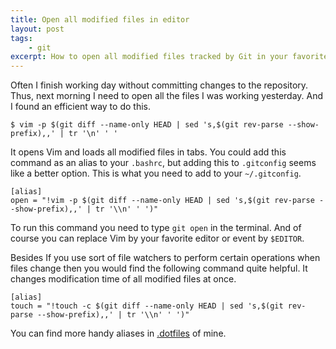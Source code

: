 ```yaml
---
title: Open all modified files in editor
layout: post
tags:
    - git
excerpt: How to open all modified files tracked by Git in your favorite editor.
---
```


Often I finish working day without committing changes to the repository. Thus, next morning
I need to open all the files I was working yesterday. And I found an efficient way to do this.

~~~
$ vim -p $(git diff --name-only HEAD | sed 's,$(git rev-parse --show-prefix),,' | tr '\n' ' '
~~~

It opens Vim and loads all modified files in tabs. You could add this command as an alias to your `.bashrc`,
but adding this to `.gitconfig` seems like a better option. This is what you need to add to your `~/.gitconfig`.

~~~
[alias]
open = "!vim -p $(git diff --name-only HEAD | sed 's,$(git rev-parse --show-prefix),,' | tr '\\n' ' ')"
~~~

To run this command you need to type `git open` in the terminal. And of course you can replace Vim by your
favorite editor or event by `$EDITOR`.

Besides If you use sort of file watchers to perform certain operations when files change then
you would find the following command quite helpful. It changes modification time of all modified files at once.

~~~
[alias]
touch = "!touch -c $(git diff --name-only HEAD | sed 's,$(git rev-parse --show-prefix),,' | tr '\\n' ' ')"
~~~

You can find more handy aliases in [.dotfiles](https://github.com/eprev/dotfiles/blob/master/gitconfig) of mine.
